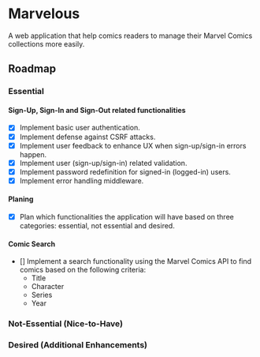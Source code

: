 # Marvelous
A web application that help comics readers to manage their Marvel Comics collections more easily.

## Roadmap
### Essential
#### Sign-Up, Sign-In and Sign-Out related functionalities
- [X] Implement basic user authentication.
- [X] Implement defense against CSRF attacks.
- [X] Implement user feedback to enhance UX when sign-up/sign-in errors happen.
- [X] Implement user (sign-up/sign-in) related validation.
- [X] Implement password redefinition for signed-in (logged-in) users.
- [X] Implement error handling middleware.

#### Planing
- [x] Plan which functionalities the application will have based on three categories: essential, not essential and desired.

#### Comic Search
- [] Implement a search functionality using the Marvel Comics API to find comics based on the following criteria:
    * Title
    * Character
    * Series
    * Year

### Not-Essential (Nice-to-Have)

### Desired (Additional Enhancements)
